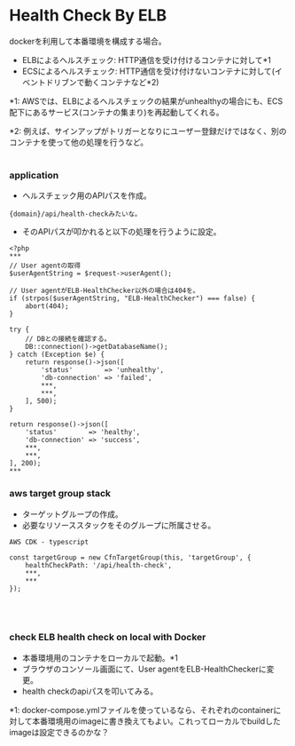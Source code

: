 # Health Check By ELB
dockerを利用して本番環境を構成する場合。
 - ELBによるヘルスチェック: HTTP通信を受け付けるコンテナに対して*1
 - ECSによるヘルスチェック: HTTP通信を受け付けないコンテナに対して(イベントドリブンで動くコンテナなど*2)

*1: AWSでは、ELBによるヘルスチェックの結果がunhealthyの場合にも、ECS配下にあるサービス(コンテナの集まり)を再起動してくれる。

*2: 例えば、サインアップがトリガーとなりにユーザー登録だけではなく、別のコンテナを使って他の処理を行うなど。
<br>
<br>
### application
 - ヘルスチェック用のAPIパスを作成。
```
{domain}/api/health-checkみたいな。
```
 - そのAPIパスが叩かれると以下の処理を行うように設定。
```
<?php
***
// User agentの取得
$userAgentString = $request->userAgent();

// User agentがELB-HealthChecker以外の場合は404を。
if (strpos($userAgentString, "ELB-HealthChecker") === false) {
    abort(404);
}

try {
    // DBとの接続を確認する。
    DB::connection()->getDatabaseName();
} catch (Exception $e) {
    return response()->json([
        'status'        => 'unhealthy',
        'db-connection' => 'failed',
        ***,
        ***,
    ], 500);
}

return response()->json([
    'status'        => 'healthy',
    'db-connection' => 'success',
    ***,
    ***,
], 200);
***
```

### aws target group stack
 - ターゲットグループの作成。
 - 必要なリソーススタックをそのグループに所属させる。
```
AWS CDK - typescript

const targetGroup = new CfnTargetGroup(this, 'targetGroup', {
    healthCheckPath: '/api/health-check',
    ***,
    ***
});
```
<br>
<br>

### check ELB health check on local with Docker
 - 本番環境用のコンテナをローカルで起動。*1
 - ブラウザのコンソール画面にて、User agentをELB-HealthCheckerに変更。
 - health checkのapiパスを叩いてみる。

*1: docker-compose.ymlファイルを使っているなら、それぞれのcontainerに対して本番環境用のimageに書き換えてもよい。これってローカルでbuildしたimageは設定できるのかな？

